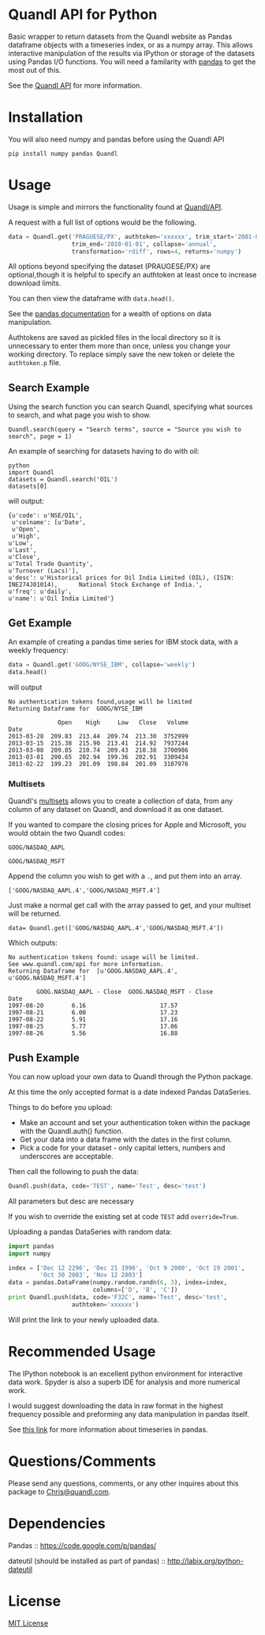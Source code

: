 Quandl API for Python
=====================
Basic wrapper to return datasets from the Quandl website as Pandas dataframe objects with a timeseries index, or as a numpy array. This allows interactive manipulation of the results via IPython or storage of the datasets using Pandas I/O functions. You will need a familarity with [pandas](http://pandas.pydata.org/) to get the most out of this.

See the [Quandl API](http://www.quandl.com/api) for more information.

Installation
============
You will also need numpy and pandas before using the Quandl API

    pip install numpy pandas Quandl


Usage
=====
Usage is simple and mirrors the functionality found at [Quandl/API](http://www.quandl.com/api).

A request with a full list of options would be the following.

```python
data = Quandl.get('PRAGUESE/PX', authtoken='xxxxxx', trim_start='2001-01-01',
                  trim_end='2010-01-01', collapse='annual',
                  transformation='rdiff', rows=4, returns='numpy')
```

All options beyond specifying the dataset (PRAUGESE/PX) are optional,though it is helpful to specify an authtoken at 
least once to increase download limits.

You can then view the dataframe with `data.head()`.

See the [pandas documentation](http://pandas.pydata.org/) for a wealth of options on data manipulation.

Authtokens are saved as pickled files in the local directory so it is unnecessary to enter them more than once,
unless you change your working directory. To replace simply save the new token or delete the `authtoken.p` file.


## Search Example
Using the search function you can search Quandl, specifying what sources to search, and what page you wish to show.

	Quandl.search(query = "Search terms", source = "Source you wish to search", page = 1)

An example of searching for datasets having to do with oil: 

	python
	import Quandl
	datasets = Quandl.search('OIL')
	datasets[0]


will output:

	{u'code': u'NSE/OIL',
	 u'colname': [u'Date',
  	 u'Open',
  	 u'High',
  	u'Low',
  	u'Last',
  	u'Close',
  	u'Total Trade Quantity',
  	u'Turnover (Lacs)'],
 	u'desc': u'Historical prices for Oil India Limited (OIL), (ISIN: INE274J01014),  	 National Stock Exchange of India.',
 	u'freq': u'daily',
 	u'name': u'Oil India Limited'}


## Get Example
An example of creating a pandas time series for IBM stock data, with a weekly frequency:

```python
data = Quandl.get('GOOG/NYSE_IBM', collapse='weekly')
data.head()
```

will output

```
No authentication tokens found,usage will be limited
Returning Dataframe for  GOOG/NYSE_IBM

              Open    High     Low   Close   Volume
Date
2013-03-28  209.83  213.44  209.74  213.30  3752999
2013-03-15  215.38  215.90  213.41  214.92  7937244
2013-03-08  209.85  210.74  209.43  210.38  3700986
2013-03-01  200.65  202.94  199.36  202.91  3309434
2013-02-22  199.23  201.09  198.84  201.09  3107976
```


### Multisets

Quandl's [multisets](http://www.quandl.com/help/multisets) allows you to create a collection of data, from any column of any dataset on Quandl, and download it as one dataset.

If you wanted to compare the closing prices for Apple and Microsoft, you would obtain the two Quandl codes:

`GOOG/NASDAQ_AAPL`

`GOOG/NASDAQ_MSFT`

Append the column you wish to get with a `.`, and put them into an array.

`['GOOG/NASDAQ_AAPL.4','GOOG/NASDAQ_MSFT.4']`

Just make a normal get call with the array passed to get, and your multiset will be returned.

`data= Quandl.get(['GOOG/NASDAQ_AAPL.4','GOOG/NASDAQ_MSFT.4'])`

Which outputs:

```
No authentication tokens found: usage will be limited.
See www.quandl.com/api for more information.
Returning Dataframe for  [u'GOOG.NASDAQ_AAPL.4', u'GOOG.NASDAQ_MSFT.4']

        GOOG.NASDAQ_AAPL - Close  GOOG.NASDAQ_MSFT - Close
Date                                                          
1997-08-20        6.16                     17.57
1997-08-21        6.00                     17.23
1997-08-22        5.91                     17.16
1997-08-25        5.77                     17.06
1997-08-26        5.56                     16.88

```


## Push Example
You can now upload your own data to Quandl through the Python package.

At this time the only accepted format is a date indexed Pandas DataSeries.

Things to do before you upload:

* Make an account and set your authentication token within the package with the Quandl.auth() function.
* Get your data into a data frame with the dates in the first column.
* Pick a code for your dataset - only capital letters, numbers and underscores are acceptable.

Then call the following to push the data:

```python
Quandl.push(data, code='TEST', name='Test', desc='test')
```

All parameters but desc are necessary

If you wish to override the existing set at code `TEST` add `override=True`.

Uploading a pandas DataSeries with random data:

```python
import pandas
import numpy

index = ['Dec 12 2296', 'Dec 21 1998', 'Oct 9 2000', 'Oct 19 2001',
         'Oct 30 2003', 'Nov 12 2003']
data = pandas.DataFrame(numpy.random.randn(6, 3), index=index,
                        columns=['D', 'B', 'C'])
print Quandl.push(data, code='F32C', name='Test', desc='test',
                  authtoken='xxxxxx')
```

Will print the link to your newly uploaded data.


Recommended Usage
================
The IPython notebook is an excellent python environment for interactive data work. Spyder is also a superb IDE for analysis and more numerical work.

I would suggest downloading the data in raw format in the highest frequency possible and preforming any data manipulation
in pandas itself.

See [this link](http://pandas.pydata.org/pandas-docs/dev/timeseries.html) for more information about timeseries in pandas.


Questions/Comments
==================
Please send any questions, comments, or any other inquires about this package to <Chris@quandl.com>.


Dependencies
============
Pandas :: <https://code.google.com/p/pandas/>

dateutil (should be installed as part of pandas) :: <http://labix.org/python-dateutil>


License
=======
[MIT License](http://opensource.org/licenses/MIT)
